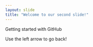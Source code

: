 ```yaml
---
layout: slide
title: "Welcome to our second slide!"
---
```

Getting started with GitHub

Use the left arrow to go back!
